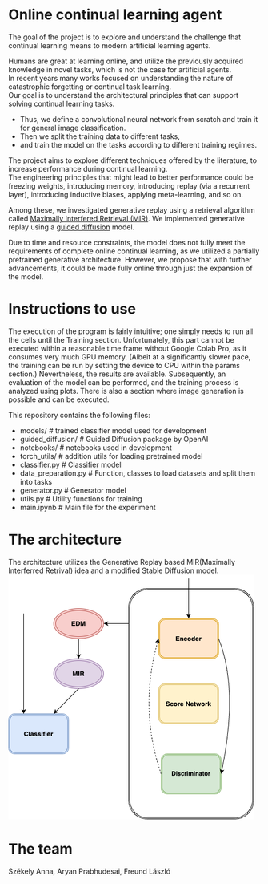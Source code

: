 # Online continual learning agent

The   goal   of   the   project   is   to   explore   and   understand   the   challenge   that
continual learning means to modern artificial learning agents. 

Humans are great at learning online, and utilize the previously acquired knowledge in novel   tasks,   which   is   not   the   case   for   artificial  agents.   
In   recent   years many   works   focused   on   understanding   the   nature   of   catastrophic forgetting or continual task learning.   
Our goal is to understand the architectural principles that can support solving continual learning tasks.

* Thus, we define a convolutional neural network from scratch and train it for general image classification.  
* Then we split the training data to different tasks, 
* and train the model on the tasks according to different training regimes. 

The project aims to explore different techniques offered by the literature,
to   increase   performance   during   continual   learning.   
The   engineering principles that might lead to better performance could be freezing weights,
introducing memory, introducing replay (via a recurrent layer), introducing
inductive biases, applying meta-learning, and so on.

Among these, we investigated generative replay using a retrieval algorithm called [Maximally Interfered Retrieval (MIR)](https://github.com/optimass/Maximally_Interfered_Retrieval/tree/master).
We implemented generative replay using a [guided diffusion](https://github.com/alsdudrla10/DG/tree/main) model.

Due to time and resource constraints, the model does not fully meet the requirements of complete online continual learning, as we utilized a partially pretrained generative architecture. However, we propose that with further advancements, it could be made fully online through just the expansion of the model.

# Instructions to use

The execution of the program is fairly intuitive; one simply needs to run all the cells until the Training section. Unfortunately, this part cannot be executed within a reasonable time frame without Google Colab Pro, as it consumes very much GPU memory. (Albeit at a significantly slower pace, the training can be run by setting the device to CPU within the params section.) Nevertheless, the results are available. Subsequently, an evaluation of the model can be performed, and the training process is analyzed using plots. 
There is also a section where image generation is possible and can be executed. 


This repository contains the following files:

- models/                # trained classifier model used for development
- guided_diffusion/      # Guided Diffusion package by OpenAI
- notebooks/             # notebooks used in development
- torch_utils/           # addition utils for loading pretrained model       
- classifier.py          # Classifier model
- data_preparation.py    # Function, classes to load datasets and split them into tasks
- generator.py           # Generator model
- utils.py               # Utility functions for training
- main.ipynb             # Main file for the experiment
      

# The architecture
The architecture utilizes the Generative Replay based MIR(Maximally Interferred Retrival) idea and a modified Stable Diffusion model.
![continual.png](continual.png)

# The team
Székely Anna,
Aryan Prabhudesai,
Freund László

